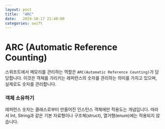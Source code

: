 ```yaml
---
layout: post
title:  "ARC"
date:   2019-10-17 21:40:00
categories: swift
---
```


# ARC (Automatic Reference Counting)

스위프트에서 메모리를 관리하는 역할은 `ARC(Automatic Reference Counting)`가  담당합니다. 이것은 객체를 가리키는 레퍼런스의 숫자를 관리하는 의미를 가지고 있으며, 실제로도 숫자를 관리합니다.



### 객체 소유하기

레퍼런스 숫자는 클래스로부터 만들어진 인스턴스 객체에만 적용도는 개념입니다. 따라서 Int, String과 같은 기본 자료형이나 구조체(struct), 열거형(enum)에는 적용되지 않습니다.

